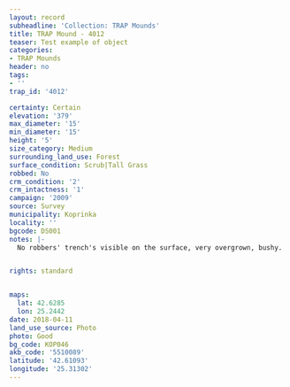 ```yaml
---
layout: record
subheadline: 'Collection: TRAP Mounds'
title: TRAP Mound - 4012
teaser: Test example of object
categories:
- TRAP Mounds
header: no
tags:
- ''
trap_id: '4012'

certainty: Certain
elevation: '379'
max_diameter: '15'
min_diameter: '15'
height: '5'
size_category: Medium
surrounding_land_use: Forest
surface_condition: Scrub|Tall Grass
robbed: No
crm_condition: '2'
crm_intactness: '1'
campaign: '2009'
source: Survey
municipality: Koprinka
locality: ''
bgcode: DS001
notes: |-
  No robbers' trench's visible on the surface, very overgrown, bushy.


rights: standard


maps:
  lat: 42.6285
  lon: 25.2442
date: 2018-04-11
land_use_source: Photo
photo: Good
bg_code: КОР046
akb_code: '5510089'
latitude: '42.61093'
longitude: '25.31302'
---
```

